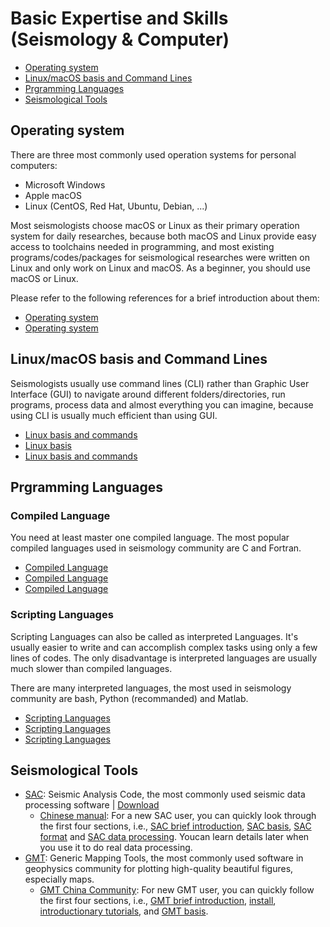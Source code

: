 # Basic Expertise and Skills (Seismology & Computer)

- [Operating system](#operating-system)
- [Linux/macOS basis and Command Lines](#LinuxmacOS-basis-and-Command-Lines)
- [Prgramming Languages](#prgramming-languages)
- [Seismological Tools](#seismological-tools)


## Operating system

There are three most commonly used operation systems for personal computers:
- Microsoft Windows
- Apple macOS
- Linux (CentOS, Red Hat, Ubuntu, Debian, ...)

Most seismologists choose macOS or Linux as their primary operation system for daily researches, because both macOS and Linux provide easy access to toolchains needed in programming, and most existing programs/codes/packages for seismological researches were written on Linux and only work on Linux and macOS. As a beginner, you should use macOS or Linux.

Please refer to the following references for a brief introduction about them:
- [Operating system](https://core-man.github.io/blog/post/intro-material-seismology/#11-operating-system)
- [Operating system](https://sites.google.com/msu.edu/wei-seismic-training/seismic-analysis-101?authuser=0)


## Linux/macOS basis and Command Lines

Seismologists usually use command lines (CLI) rather than Graphic User Interface (GUI) to navigate around different folders/directories, run programs, process data and almost everything you can imagine, because using CLI is usually much efficient than using GUI.

- [Linux basis and commands](https://core-man.github.io/blog/post/intro-material-seismology/#12-linux)
- [Linux basis](https://blog.seisman.info/simple-guide-to-seismology/#linux-%E5%9F%BA%E7%A1%80)
- [Linux basis and commands](https://sites.google.com/msu.edu/wei-seismic-training/linux-101?authuser=0)


## Prgramming Languages

### Compiled Language

You need at least master one compiled language. The most popular compiled languages used in seismology community are C and Fortran.

- [Compiled Language](https://core-man.github.io/blog/post/intro-material-seismology/#14-computer-languages)
- [Compiled Language](https://blog.seisman.info/simple-guide-to-seismology/#%E9%AB%98%E7%BA%A7%E7%BC%96%E7%A8%8B%E8%AF%AD%E8%A8%80)
- [Compiled Language](https://sites.google.com/msu.edu/wei-seismic-training/seismic-analysis-101?authuser=0#h.p_JUXXXJxTZ7Qm)


### Scripting Languages

Scripting Languages can also be called as interpreted Languages. It's usually easier to write and can accomplish complex tasks using only a few lines of codes. The only disadvantage is interpreted languages are usually much slower than compiled languages.

There are many interpreted languages, the most used in seismology community are bash, Python (recommanded) and Matlab.

- [Scripting Languages](https://core-man.github.io/blog/post/intro-material-seismology/#14-computer-languages)
- [Scripting Languages](https://blog.seisman.info/simple-guide-to-seismology/#%E8%84%9A%E6%9C%AC%E8%AF%AD%E8%A8%80)
- [Scripting Languages](https://sites.google.com/msu.edu/wei-seismic-training/programming?authuser=0)


## Seismological Tools

- [SAC](http://ds.iris.edu/ds/nodes/dmc/software/downloads/sac/): Seismic Analysis Code, the most commonly used seismic data processing software | [Download](http://ds.iris.edu/ds/nodes/dmc/forms/sac)
    - [Chinese manual](https://seisman.github.io/SAC_Docs_zh): For a new SAC user, you can quickly look through the first four sections, i.e., [SAC brief introduction](https://seisman.github.io/SAC_Docs_zh/introduction/), [SAC basis](https://seisman.github.io/SAC_Docs_zh/basis/), [SAC format](https://seisman.github.io/SAC_Docs_zh/fileformat/) and [SAC data processing](https://seisman.github.io/SAC_Docs_zh/data-process/). Youcan learn details later when you use it to do real data processing.
- [GMT](https://www.generic-mapping-tools.org/): Generic Mapping Tools, the most commonly used software in geophysics community for plotting high-quality beautiful figures, especially maps.
    - [GMT China Community](https://gmt-china.org/): For new GMT user, you can quickly follow the first four sections, i.e., [GMT brief introduction](https://docs.gmt-china.org/6.1/intro/), [install](https://docs.gmt-china.org/6.1/install/), [introductionary tutorials](https://docs.gmt-china.org/6.1/tutorial/), and [GMT basis](https://docs.gmt-china.org/6.1/basis/).

